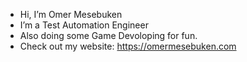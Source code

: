- Hi, I’m Omer Mesebuken
- I’m a Test Automation Engineer
- Also doing some Game Devoloping for fun.
- Check out my website: https://omermesebuken.com



<!---
omermesebuken1/omermesebuken1 is a ✨ special ✨ repository because its `README.md` (this file) appears on your GitHub profile.
You can click the Preview link to take a look at your changes.
--->
